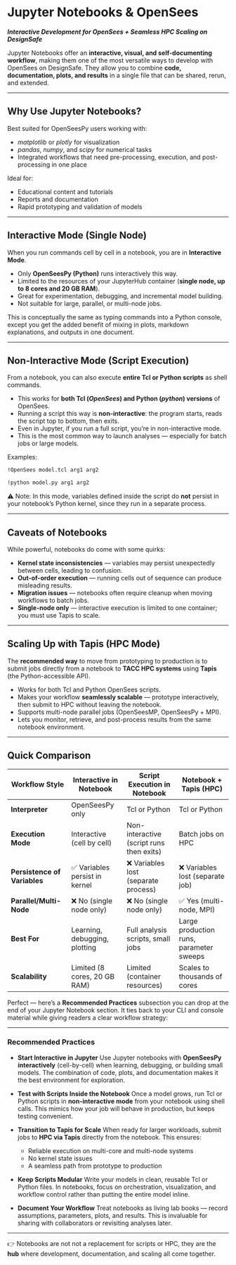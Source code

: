 # Jupyter Notebooks & OpenSees

***Interactive Development for OpenSees + Seamless HPC Scaling  on DesignSafe***

Jupyter Notebooks offer an **interactive, visual, and self-documenting workflow**, making them one of the most versatile ways to develop with OpenSees on DesignSafe. They allow you to combine **code, documentation, plots, and results** in a single file that can be shared, rerun, and extended.

---

## Why Use Jupyter Notebooks?

Best suited for OpenSeesPy users working with:

* *matplotlib* or *plotly* for visualization
* *pandas*, *numpy*, and *scipy* for numerical tasks
* Integrated workflows that need pre-processing, execution, and post-processing in one place

Ideal for:

* Educational content and tutorials
* Reports and documentation
* Rapid prototyping and validation of models

---

## Interactive Mode (Single Node)

When you run commands cell by cell in a notebook, you are in **Interactive Mode**.

* Only **OpenSeesPy (Python)** runs interactively this way.
* Limited to the resources of your JupyterHub container (**single node, up to 8 cores and 20 GB RAM**).
* Great for experimentation, debugging, and incremental model building.
* Not suitable for large, parallel, or multi-node jobs.

This is conceptually the same as typing commands into a Python console, except you get the added benefit of mixing in plots, markdown explanations, and outputs in one document.

---

## Non-Interactive Mode (Script Execution)

From a notebook, you can also execute **entire Tcl or Python scripts** as shell commands.

* This works for **both Tcl (*OpenSees*) and Python (*python*) versions** of OpenSees.
* Running a script this way is **non-interactive**: the program starts, reads the script top to bottom, then exits.
* Even in Jupyter, if you run a full script, you’re in non-interactive mode.
* This is the most common way to launch analyses — especially for batch jobs or large models.

Examples:

```bash
!OpenSees model.tcl arg1 arg2
```

```bash
!python model.py arg1 arg2
```

⚠️ Note: In this mode, variables defined inside the script do **not** persist in your notebook’s Python kernel, since they run in a separate process.

---

## Caveats of Notebooks

While powerful, notebooks do come with some quirks:

* **Kernel state inconsistencies** — variables may persist unexpectedly between cells, leading to confusion.
* **Out-of-order execution** — running cells out of sequence can produce misleading results.
* **Migration issues** — notebooks often require cleanup when moving workflows to batch jobs.
* **Single-node only** — interactive execution is limited to one container; you must use Tapis to scale.

---

## Scaling Up with Tapis (HPC Mode)

The **recommended way** to move from prototyping to production is to submit jobs directly from a notebook to **TACC HPC systems** using **Tapis** (the Python-accessible API).

* Works for both Tcl and Python OpenSees scripts.
* Makes your workflow **seamlessly scalable** — prototype interactively, then submit to HPC without leaving the notebook.
* Supports multi-node parallel jobs (OpenSeesMP, OpenSeesPy + MPI).
* Lets you monitor, retrieve, and post-process results from the same notebook environment.

---

## Quick Comparison

| **Workflow Style**           | **Interactive in Notebook**   | **Script Execution in Notebook**         | **Notebook + Tapis (HPC)**              |
| ---------------------------- | ----------------------------- | ---------------------------------------- | --------------------------------------- |
| **Interpreter**              | OpenSeesPy only               | Tcl or Python                            | Tcl or Python                           |
| **Execution Mode**           | Interactive (cell by cell)    | Non-interactive (script runs then exits) | Batch jobs on HPC                       |
| **Persistence of Variables** | ✅ Variables persist in kernel | ❌ Variables lost (separate process)      | ❌ Variables lost (separate job)         |
| **Parallel/Multi-Node**      | ❌ No (single node only)       | ❌ No (single node only)                  | ✅ Yes (multi-node, MPI)                 |
| **Best For**                 | Learning, debugging, plotting | Full analysis scripts, small jobs        | Large production runs, parameter sweeps |
| **Scalability**              | Limited (8 cores, 20 GB RAM)  | Limited (container resources)            | Scales to thousands of cores            |

Perfect — here’s a **Recommended Practices** subsection you can drop at the end of your Jupyter Notebook section. It ties back to your CLI and console material while giving readers a clear workflow strategy:

---

### Recommended Practices

* **Start Interactive in Jupyter**
  Use Jupyter notebooks with **OpenSeesPy interactively** (cell-by-cell) when learning, debugging, or building small models. The combination of code, plots, and documentation makes it the best environment for exploration.

* **Test with Scripts Inside the Notebook**
  Once a model grows, run Tcl or Python scripts in **non-interactive mode** from your notebook using shell calls. This mimics how your job will behave in production, but keeps testing convenient.

* **Transition to Tapis for Scale**
  When ready for larger workloads, submit jobs to **HPC via Tapis** directly from the notebook. This ensures:

  * Reliable execution on multi-core and multi-node systems
  * No kernel state issues
  * A seamless path from prototype to production

* **Keep Scripts Modular**
  Write your models in clean, reusable Tcl or Python files. In notebooks, focus on orchestration, visualization, and workflow control rather than putting the entire model inline.

* **Document Your Workflow**
  Treat notebooks as living lab books — record assumptions, parameters, plots, and results. This is invaluable for sharing with collaborators or revisiting analyses later.

---

👉 Notebooks are not not a replacement for scripts or HPC, they are the **hub** where development, documentation, and scaling all come together.
